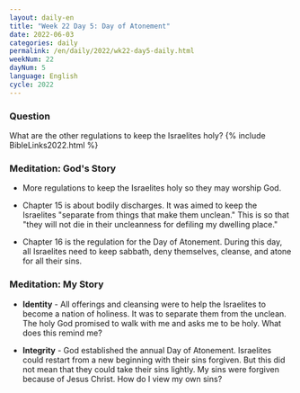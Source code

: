 ```yaml
---
layout: daily-en
title: "Week 22 Day 5: Day of Atonement"
date: 2022-06-03
categories: daily
permalink: /en/daily/2022/wk22-day5-daily.html
weekNum: 22
dayNum: 5
language: English
cycle: 2022
---
```

### Question     
What are the other regulations to keep the Israelites holy?
{% include BibleLinks2022.html %} 

### Meditation: God's Story   
+ More regulations to keep the Israelites holy so they may worship God. 

+ Chapter 15 is about bodily discharges. It was aimed to keep the Israelites "separate from things that make them unclean." This is so that "they will not die in their uncleanness for defiling my dwelling place." 

+ Chapter 16 is the regulation for the Day of Atonement. During this day, all Israelites need to keep sabbath, deny themselves, cleanse, and atone for all their sins. 

### Meditation: My Story   
+ **Identity** - All offerings and cleansing were to help the Israelites to become a nation of holiness. It was to separate them from the unclean. The holy God promised to walk with me and asks me to be holy. What does this remind me? 

+ **Integrity** - God established the annual Day of Atonement. Israelites could restart from a new beginning with their sins forgiven. But this did not mean that they could take their sins lightly. My sins were forgiven because of Jesus Christ. How do I view my own sins? 
